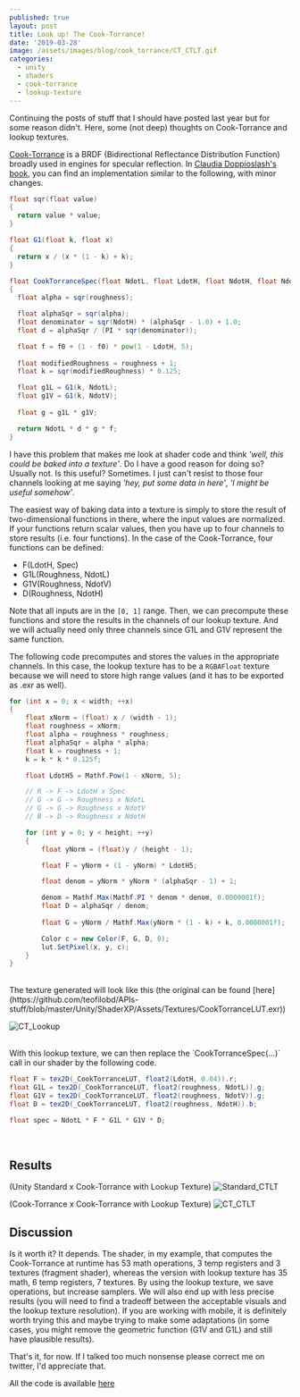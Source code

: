 ```yaml
---
published: true
layout: post
title: Look up! The Cook-Torrance!
date: '2019-03-28'
image: /assets/images/blog/cook_torrance/CT_CTLT.gif
categories:
  - unity
  - shaders
  - cook-torrance
  - lookup-texture
---
```


Continuing the posts of stuff that I should have posted last year but for some reason didn't. Here, some (not deep) thoughts on Cook-Torrance and lookup textures. 

[Cook-Torrance](http://inst.eecs.berkeley.edu/~cs283/sp13/lectures/cookpaper.pdf) is a BRDF (Bidirectional Reflectance Distribution Function) broadly used in engines for specular reflection. In [Claudia Doppioslash's book](https://www.amazon.com/Physically-Based-Shader-Development-Unity-ebook/dp/B0785TJQVY), you can find an implementation similar to the following, with minor changes.

```glsl
float sqr(float value)
{
  return value * value;
}

float G1(float k, float x)
{
  return x / (x * (1 - k) + k);
}

float CookTorranceSpec(float NdotL, float LdotH, float NdotH, float NdotV, float roughness, float f0)
{
  float alpha = sqr(roughness);

  float alphaSqr = sqr(alpha);
  float denominator = sqr(NdotH) * (alphaSqr - 1.0) + 1.0;
  float d = alphaSqr / (PI * sqr(denominator));

  float f = f0 + (1 - f0) * pow(1 - LdotH, 5);
  
  float modifiedRoughness = roughness + 1;
  float k = sqr(modifiedRoughness) * 0.125;

  float g1L = G1(k, NdotL);
  float g1V = G1(k, NdotV);
  
  float g = g1L * g1V;

  return NdotL * d * g * f;
}
```

I have this problem that makes me look at shader code and think *'well, this could be baked into a texture'*. Do I have a good reason for doing so? Usually not. Is this useful? Sometimes. I just can't resist to those four channels looking at me saying *'hey, put some data in here'*, *'I might be useful somehow'*.

The easiest way of baking data into a texture is simply to store the result of two-dimensional functions in there, where the input values are normalized. If your functions return scalar values, then you have up to four channels to store results (i.e. four functions). In the case of the Cook-Torrance, four functions can be defined:

* F(LdotH, Spec)
* G1L(Roughness, NdotL)
* G1V(Roughness, NdotV)
* D(Roughness, NdotH)

Note that all inputs are in the `[0, 1]` range. Then, we can precompute these functions and store the results in the channels of our lookup texture. And we will actually need only three channels since G1L and G1V represent the same function. 

The following code precomputes and stores the values in the appropriate channels. In this case, the lookup texture has to be a `RGBAFloat` texture because we will need to store high range values (and it has to be exported as .exr as well). 

```C#
for (int x = 0; x < width; ++x)
{
    float xNorm = (float) x / (width - 1);
    float roughness = xNorm;
    float alpha = roughness * roughness;
    float alphaSqr = alpha * alpha;
    float k = roughness + 1;
    k = k * k * 0.125f;

    float LdotH5 = Mathf.Pow(1 - xNorm, 5);

    // R -> F -> LdotH x Spec
    // G -> G -> Roughness x NdotL
    // G -> G -> Roughness x NdotV
    // B -> D -> Roughness x NdotH

    for (int y = 0; y < height; ++y)
    {
        float yNorm = (float)y / (height - 1);

        float F = yNorm + (1 - yNorm) * LdotH5;

        float denom = yNorm * yNorm * (alphaSqr - 1) + 1;

        denom = Mathf.Max(Mathf.PI * denom * denom, 0.0000001f);
        float D = alphaSqr / denom;
        
        float G = yNorm / Mathf.Max(yNorm * (1 - k) + k, 0.0000001f);

        Color c = new Color(F, G, D, 0);
        lut.SetPixel(x, y, c);
    }
}
```

<br/>
The texture generated will look like this (the original can be found [here](https://github.com/teofilobd/APIs-stuff/blob/master/Unity/ShaderXP/Assets/Textures/CookTorranceLUT.exr))

![CT_Lookup]({{site.baseurl}}/assets/images/blog/cook_torrance/CT_Lookup.JPG)

<br/>
With this lookup texture, we can then replace the `CookTorranceSpec(...)` call in our shader by the following code.

```glsl
float F = tex2D(_CookTorranceLUT, float2(LdotH, 0.04)).r;
float G1L = tex2D(_CookTorranceLUT, float2(roughness, NdotL)).g;
float G1V = tex2D(_CookTorranceLUT, float2(roughness, NdotV)).g;
float D = tex2D(_CookTorranceLUT, float2(roughness, NdotH)).b;

float spec = NdotL * F * G1L * G1V * D;
```

<br/>

## Results

(Unity Standard x Cook-Torrance with Lookup Texture)
![Standard_CTLT]({{site.baseurl}}/assets/images/blog/cook_torrance/Standard_CTLT.gif)
<br/>

(Cook-Torrance x Cook-Torrance with Lookup Texture)
![CT_CTLT]({{site.baseurl}}/assets/images/blog/cook_torrance/CT_CTLT.gif)

## Discussion

Is it worth it? It depends. The shader, in my example, that computes the Cook-Torrance at runtime has 53 math operations, 3 temp registers and 3 textures (fragment shader), whereas the version with lookup texture has 35 math, 6 temp registers, 7 textures. By using the lookup texture, we save operations, but increase samplers. We will also end up with less precise results (you will need to find a tradeoff between the acceptable visuals and the lookup texture resolution). If you are working with mobile, it is definitely worth trying this and maybe trying to make some adaptations (in some cases, you might remove the geometric function (G1V and G1L) and still have plausible results).

That's it, for now. If I talked too much nonsense please correct me on twitter, I'd appreciate that. 

All the code is available [here](https://github.com/teofilobd/APIs-stuff/tree/master/Unity/ShaderXP) 